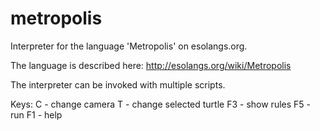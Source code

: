 # metropolis
Interpreter for the language 'Metropolis' on esolangs.org. 

The language is described here:
http://esolangs.org/wiki/Metropolis


The interpreter can be invoked with multiple scripts.

Keys:
C - change camera
T - change selected turtle
F3 - show rules
F5 - run
F1 - help

